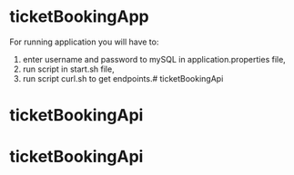 # ticketBookingApp


For running application you will have to:
1. enter username and password to mySQL in application.properties file,
2. run script in start.sh file,
3. run script curl.sh to get endpoints.# ticketBookingApi
# ticketBookingApi
# ticketBookingApi
